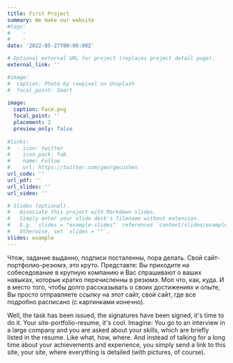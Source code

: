 ```yaml
---
title: First Project
summary: We make our website
#tags:
#    -
#    -
date: '2022-05-27T00:00:00Z'

# Optional external URL for project (replaces project detail page).
external_link: ''

#image:
#  caption: Photo by rawpixel on Unsplash
#  focal_point: Smart
  
image:
  caption: Face.png
  focal_point: ''
  placement: 2
  preview_only: false
  
#links:
#  - icon: twitter
#    icon_pack: fab
#    name: Follow
#    url: https://twitter.com/georgecushen
url_code: ''
url_pdf: ''
url_slides: ''
url_video: ''

# Slides (optional).
#   Associate this project with Markdown slides.
#   Simply enter your slide deck's filename without extension.
#   E.g. `slides = "example-slides"` references `content/slides/example-slides.md`.
#   Otherwise, set `slides = ""`.
slides: example
---
```


Чтож, задание выданно, подписи посталенны, пора делать. Свой сайт-портфолио-резюмэ, это круто. Представте: Вы приходите на собеседование в крупную компанию и Вас спрашивают о ваших навыках, которые кратко перечисленны в резюмэ. Мол что, как, куда. И в место того, чтобы долго рассказывать о своих достижениях и опыте, Вы просто отправляете ссылку на этот сайт, свой сайт, где все подробно расписано (с картинками конечно).

Well, the task has been issued, the signatures have been signed, it's time to do it. Your site-portfolio-resume, it's cool. Imagine: You go to an interview in a large company and you are asked about your skills, which are briefly listed in the resume. Like what, how, where. And instead of talking for a long time about your achievements and experience, you simply send a link to this site, your site, where everything is detailed (with pictures, of course).
